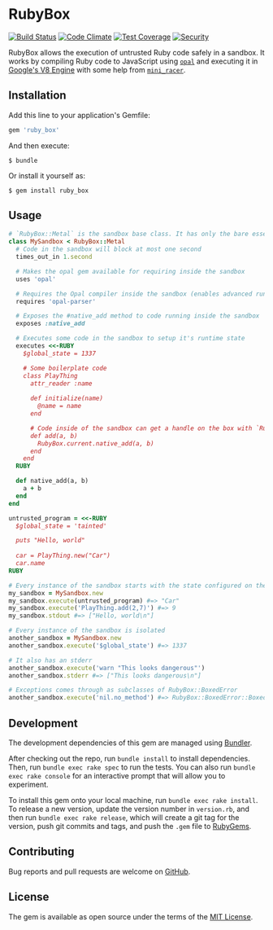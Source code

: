 # RubyBox

[![Build Status](https://travis-ci.org/anarchocurious/ruby_box.svg?branch=master)](https://travis-ci.org/anarchocurious/active_record_distinct_on) [![Code Climate](https://codeclimate.com/github/anarchocurious/ruby_box/badges/gpa.svg)](https://codeclimate.com/github/anarchocurious/ruby_box) [![Test Coverage](https://codeclimate.com/github/anarchocurious/ruby_box/badges/coverage.svg)](https://codeclimate.com/github/anarchocurious/ruby_box/coverage) [![Security](https://hakiri.io/github/anarchocurious/ruby_box/master.svg)](https://hakiri.io/github/anarchocurious/ruby_box/master)

RubyBox allows the execution of untrusted Ruby code safely in a sandbox. It works by compiling Ruby code to JavaScript using [`opal`](https://github.com/opal/opal) and executing it in [Google's V8 Engine](https://github.com/cowboyd/libv8) with some help from [`mini_racer`](https://github.com/discourse/mini_racer/tree/6fbec25677d1fb14f8a5b6c4ba10fbccf4285307).

## Installation

Add this line to your application's Gemfile:

```ruby
gem 'ruby_box'
```

And then execute:

    $ bundle

Or install it yourself as:

    $ gem install ruby_box

## Usage

```ruby
# `RubyBox::Metal` is the sandbox base class. It has only the bare essentials to get the environment working.
class MySandbox < RubyBox::Metal
  # Code in the sandbox will block at most one second
  times_out_in 1.second

  # Makes the opal gem available for requiring inside the sandbox
  uses 'opal'

  # Requires the Opal compiler inside the sandbox (enables advanced runtime meta-programming like `Kernel#eval`)
  requires 'opal-parser'

  # Exposes the #native_add method to code running inside the sandbox
  exposes :native_add

  # Executes some code in the sandbox to setup it's runtime state
  executes <<-RUBY
    $global_state = 1337

    # Some boilerplate code
    class PlayThing
      attr_reader :name
    
      def initialize(name)
        @name = name
      end

      # Code inside of the sandbox can get a handle on the box with `RubyBox.current` and call exposed methods
      def add(a, b)
        RubyBox.current.native_add(a, b)
      end
    end
  RUBY

  def native_add(a, b)
    a + b
  end
end

untrusted_program = <<-RUBY
  $global_state = 'tainted'

  puts "Hello, world"
  
  car = PlayThing.new("Car")
  car.name
RUBY

# Every instance of the sandbox starts with the state configured on the class
my_sandbox = MySandbox.new
my_sandbox.execute(untrusted_program) #=> "Car"
my_sandbox.execute('PlayThing.add(2,7)') #=> 9
my_sandbox.stdout #=> ["Hello, world\n"]

# Every instance of the sandbox is isolated
another_sandbox = MySandbox.new
another_sandbox.execute('$global_state') #=> 1337

# It also has an stderr
another_sandbox.execute('warn "This looks dangerous"')
another_sandbox.stderr #=> ["This looks dangerous\n"]

# Exceptions comes through as subclasses of RubyBox::BoxedError
another_sandbox.execute('nil.no_method') #=> RubyBox::BoxedError::BoxedNoMethodError
```

## Development

The development dependencies of this gem are managed using [Bundler](https://rubygems.org/gems/bundler).

After checking out the repo, run `bundle install` to install dependencies. Then, run `bundle exec rake spec` to run the tests. You can also run `bundle exec rake console` for an interactive prompt that will allow you to experiment.

To install this gem onto your local machine, run `bundle exec rake install`. To release a new version, update the version number in `version.rb`, and then run `bundle exec rake release`, which will create a git tag for the version, push git commits and tags, and push the `.gem` file to [RubyGems](https://rubygems.org/gems/ruby_box).

## Contributing

Bug reports and pull requests are welcome on [GitHub](https://github.com/anarchocurious/ruby_box).


## License

The gem is available as open source under the terms of the [MIT License](http://opensource.org/licenses/MIT).

